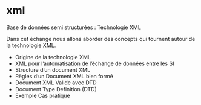 # xml
Base de données semi structurées : Technologie XML 

Dans cet échange nous allons aborder des concepts qui tournent autour de la technologie XML.
 
-	Origine de la technologie XML
-	XML pour l’automatisation de l’échange de données entre les SI
-	Structure d’un document XML 
-	Règles d’un Document XML bien formé 
-	Document XML Valide avec DTD 
-	Document Type  Definition (DTD)
-	Exemple Cas pratique 
